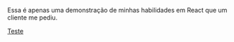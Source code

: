 Essa é apenas uma demonstração de minhas habilidades em React que um cliente me pediu.

<a href="https://dual-bank-7cnxw53rh-joaonegreiros48.vercel.app/">Teste</a>
